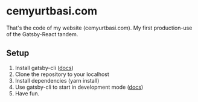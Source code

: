 # cemyurtbasi.com

That's the code of my website (cemyurtbasi.com). My first production-use of the Gatsby-React tandem.

## Setup

1. Install gatsby-cli ([docs](https://www.gatsbyjs.org/tutorial/part-one/#install-the-hello-world-starter))
2. Clone the repository to your localhost
3. Install dependencies (yarn install)
4. Use gatsby-cli to start in development mode ([docs](https://www.gatsbyjs.org/docs/))
5. Have fun.


